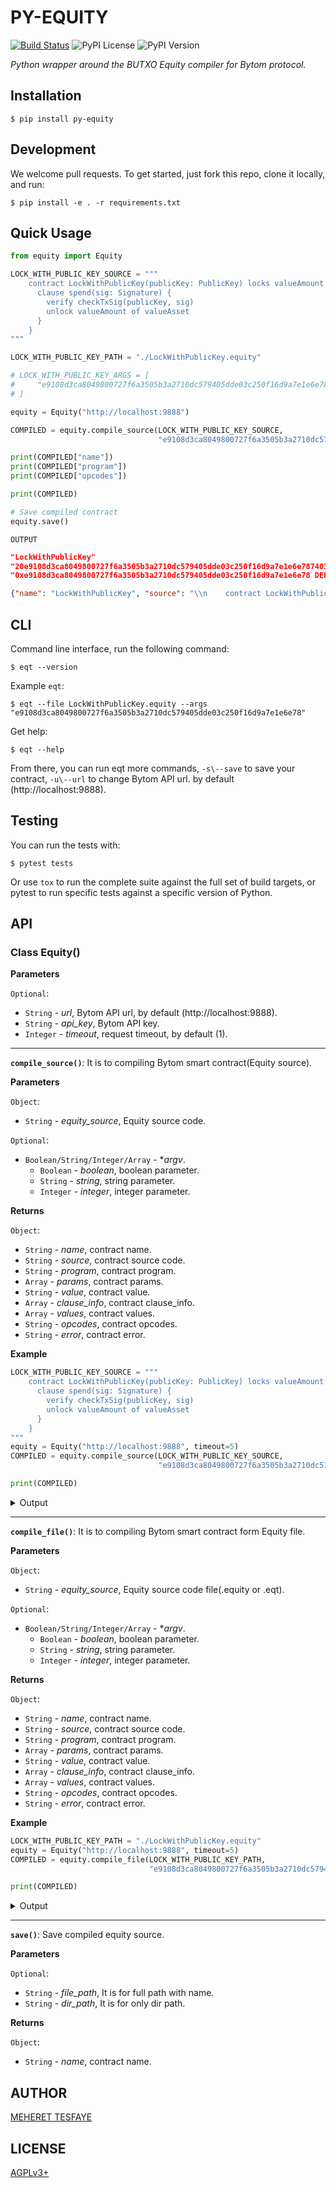 # PY-EQUITY

[![Build Status](https://travis-ci.org/meherett/py-equity.svg?branch=master)](https://travis-ci.org/meherett/py-equity)
![PyPI License](https://img.shields.io/pypi/l/py-equity.svg?color=black)
![PyPI Version](https://img.shields.io/pypi/v/py-equity.svg?color=blue)

*Python wrapper around the BUTXO Equity compiler for Bytom protocol.*

## Installation
```shell script
$ pip install py-equity
```

## Development
We welcome pull requests. To get started, just fork this repo, clone it locally, and run:
```
$ pip install -e . -r requirements.txt
```

## Quick Usage
```python
from equity import Equity

LOCK_WITH_PUBLIC_KEY_SOURCE = """
    contract LockWithPublicKey(publicKey: PublicKey) locks valueAmount of valueAsset {
      clause spend(sig: Signature) {
        verify checkTxSig(publicKey, sig)
        unlock valueAmount of valueAsset
      }
    }
"""

LOCK_WITH_PUBLIC_KEY_PATH = "./LockWithPublicKey.equity"

# LOCK_WITH_PUBLIC_KEY_ARGS = [
#     "e9108d3ca8049800727f6a3505b3a2710dc579405dde03c250f16d9a7e1e6e78"
# ]

equity = Equity("http://localhost:9888")

COMPILED = equity.compile_source(LOCK_WITH_PUBLIC_KEY_SOURCE,
                                 "e9108d3ca8049800727f6a3505b3a2710dc579405dde03c250f16d9a7e1e6e78")

print(COMPILED["name"])
print(COMPILED["program"])
print(COMPILED["opcodes"])

print(COMPILED)

# Save compiled contract
equity.save()
```

`OUTPUT`

```json
"LockWithPublicKey"
"20e9108d3ca8049800727f6a3505b3a2710dc579405dde03c250f16d9a7e1e6e787403ae7cac00c0"
"0xe9108d3ca8049800727f6a3505b3a2710dc579405dde03c250f16d9a7e1e6e78 DEPTH 0xae7cac FALSE CHECKPREDICATE"

{"name": "LockWithPublicKey", "source": "\\n    contract LockWithPublicKey(publicKey: PublicKey) locks valueAmount of valueAsset {\\n      clause spend(sig: Signature) {\\n        verify checkTxSig(publicKey, sig)\\n        unlock valueAmount of valueAsset\\n      }\\n    }\\n", "program": "20e9108d3ca8049800727f6a3505b3a2710dc579405dde03c250f16d9a7e1e6e787403ae7cac00c0", "params": [{"name": "publicKey", "type": "PublicKey"}], "value": "valueAmount of valueAsset", "clause_info": [{"name": "spend", "params": [{"name": "sig", "type": "Signature"}], "values": [{"name": "", "asset": "valueAsset", "amount": "valueAmount"}]}], "opcodes": "0xe9108d3ca8049800727f6a3505b3a2710dc579405dde03c250f16d9a7e1e6e78 DEPTH 0xae7cac FALSE CHECKPREDICATE", "error": ""}
```

## CLI

Command line interface, run the following command:

```shell script
$ eqt --version
```

Example `eqt`:
```shell script
$ eqt --file LockWithPublicKey.equity --args "e9108d3ca8049800727f6a3505b3a2710dc579405dde03c250f16d9a7e1e6e78"
```

Get help:
```shell script
$ eqt --help
```

From there, you can run eqt more commands, `-s\--save` to save your contract, `-u\--url` to change Bytom API url. by default (http://localhost:9888).

## Testing

You can run the tests with:

```
$ pytest tests
```

Or use `tox` to run the complete suite against the full set of build targets, or pytest to run specific 
tests against a specific version of Python.

## API

### Class Equity()

**Parameters**

`Optional`:
- `String` - *url*, Bytom API url, by default (http://localhost:9888).
- `String` - *api_key*, Bytom API key.
- `Integer` - *timeout*, request timeout, by default (1).

---

**`compile_source()`**: It is to compiling Bytom smart contract(Equity source).

**Parameters**

`Object`:
- `String` - *equity_source*, Equity source code.

`Optional`:
- `Boolean/String/Integer/Array` - **argv*.
    - `Boolean` - *boolean*, boolean parameter.
    - `String` - *string*, string parameter.
    - `Integer` - *integer*, integer parameter.

**Returns**

`Object`:
- `String` - *name*, contract name.
- `String` - *source*, contract source code.
- `String` - *program*, contract program.
- `Array` - *params*, contract params.
- `String` - *value*, contract value.
- `Array` - *clause_info*, contract clause_info.
- `Array` - *values*, contract values.
- `String` - *opcodes*, contract opcodes.
- `String` - *error*, contract error.

**Example**

```python
LOCK_WITH_PUBLIC_KEY_SOURCE = """
    contract LockWithPublicKey(publicKey: PublicKey) locks valueAmount of valueAsset {
      clause spend(sig: Signature) {
        verify checkTxSig(publicKey, sig)
        unlock valueAmount of valueAsset
      }
    }
"""
equity = Equity("http://localhost:9888", timeout=5)
COMPILED = equity.compile_source(LOCK_WITH_PUBLIC_KEY_SOURCE,
                                 "e9108d3ca8049800727f6a3505b3a2710dc579405dde03c250f16d9a7e1e6e78")

print(COMPILED)
```
<details>
<summary>Output</summary>

```json5
{"name": "LockWithPublicKey", "source": "\\n    contract LockWithPublicKey(publicKey: PublicKey) locks valueAmount of valueAsset {\\n      clause spend(sig: Signature) {\\n        verify checkTxSig(publicKey, sig)\\n        unlock valueAmount of valueAsset\\n      }\\n    }\\n", "program": "20e9108d3ca8049800727f6a3505b3a2710dc579405dde03c250f16d9a7e1e6e787403ae7cac00c0", "params": [{"name": "publicKey", "type": "PublicKey"}], "value": "valueAmount of valueAsset", "clause_info": [{"name": "spend", "params": [{"name": "sig", "type": "Signature"}], "values": [{"name": "", "asset": "valueAsset", "amount": "valueAmount"}]}], "opcodes": "0xe9108d3ca8049800727f6a3505b3a2710dc579405dde03c250f16d9a7e1e6e78 DEPTH 0xae7cac FALSE CHECKPREDICATE", "error": ""}
```
</details>

----

**`compile_file()`**: It is to compiling Bytom smart contract form Equity file.

**Parameters**

`Object`:
- `String` - *equity_source*, Equity source code file(.equity or .eqt).

`Optional`:
- `Boolean/String/Integer/Array` - **argv*.
    - `Boolean` - *boolean*, boolean parameter.
    - `String` - *string*, string parameter.
    - `Integer` - *integer*, integer parameter.

**Returns**

`Object`:
- `String` - *name*, contract name.
- `String` - *source*, contract source code.
- `String` - *program*, contract program.
- `Array` - *params*, contract params.
- `String` - *value*, contract value.
- `Array` - *clause_info*, contract clause_info.
- `Array` - *values*, contract values.
- `String` - *opcodes*, contract opcodes.
- `String` - *error*, contract error.

**Example**

```python
LOCK_WITH_PUBLIC_KEY_PATH = "./LockWithPublicKey.equity"
equity = Equity("http://localhost:9888", timeout=5)
COMPILED = equity.compile_file(LOCK_WITH_PUBLIC_KEY_PATH,
                               "e9108d3ca8049800727f6a3505b3a2710dc579405dde03c250f16d9a7e1e6e78")

print(COMPILED)
```
<details>
<summary>Output</summary>

```json5
{"name": "LockWithPublicKey", "source": "\\n    contract LockWithPublicKey(publicKey: PublicKey) locks valueAmount of valueAsset {\\n      clause spend(sig: Signature) {\\n        verify checkTxSig(publicKey, sig)\\n        unlock valueAmount of valueAsset\\n      }\\n    }\\n", "program": "20e9108d3ca8049800727f6a3505b3a2710dc579405dde03c250f16d9a7e1e6e787403ae7cac00c0", "params": [{"name": "publicKey", "type": "PublicKey"}], "value": "valueAmount of valueAsset", "clause_info": [{"name": "spend", "params": [{"name": "sig", "type": "Signature"}], "values": [{"name": "", "asset": "valueAsset", "amount": "valueAmount"}]}], "opcodes": "0xe9108d3ca8049800727f6a3505b3a2710dc579405dde03c250f16d9a7e1e6e78 DEPTH 0xae7cac FALSE CHECKPREDICATE", "error": ""}
```
</details>

----

**`save()`**: Save compiled equity source.

**Parameters**

`Optional`:
- `String` - *file_path*, It is for full path with name.
- `String` - *dir_path*, It is for only dir path.

**Returns**

`Object`:
- `String` - *name*, contract name.

## AUTHOR
 [MEHERET TESFAYE](https://github.com/meherett)

## LICENSE
 [AGPLv3+](LICENSE)
